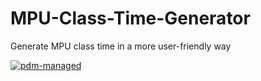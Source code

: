 # MPU-Class-Time-Generator

Generate MPU class time in a more user-friendly way

[![pdm-managed](https://img.shields.io/badge/pdm-managed-blueviolet)](https://pdm.fming.dev)
